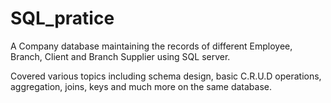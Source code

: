 # SQL_pratice

A Company database maintaining the records of different
Employee, Branch, Client and Branch Supplier using SQL server. 

Covered various topics including schema design, basic C.R.U.D
operations, aggregation, joins, keys and much more on the same
database. 
